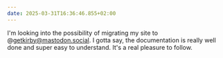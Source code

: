 ```yaml
---
date: 2025-03-31T16:36:46.855+02:00
---
```


I'm looking into the possibility of migrating my site to @getkirby@mastodon.social. I gotta say, the documentation is really well done and super easy to understand. It's a real pleasure to follow.
